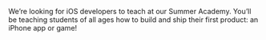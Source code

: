 We’re looking for iOS developers to teach at our Summer Academy. You’ll be teaching students of all ages how to build and ship their first product: an iPhone app or game!
